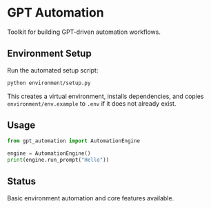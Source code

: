 # GPT Automation

Toolkit for building GPT-driven automation workflows.

## Environment Setup
Run the automated setup script:

```bash
python environment/setup.py
```

This creates a virtual environment, installs dependencies, and copies
`environment/env.example` to `.env` if it does not already exist.

## Usage
```python
from gpt_automation import AutomationEngine

engine = AutomationEngine()
print(engine.run_prompt("Hello"))
```

## Status
Basic environment automation and core features available.
